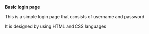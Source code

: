 **Basic login page**

This is a simple login page that consists of username and password 

It is designed by using HTML and CSS languages 
